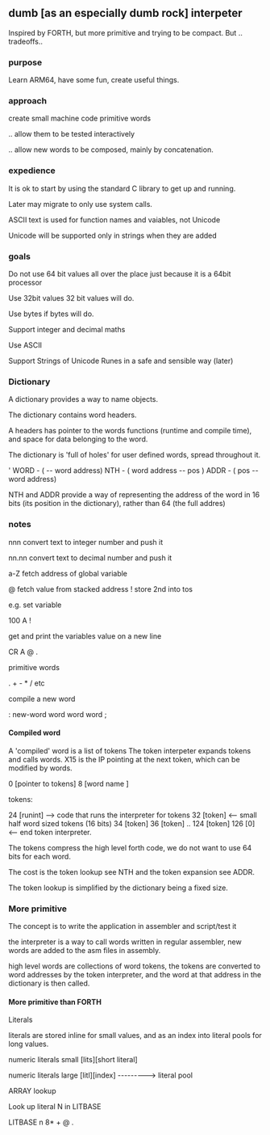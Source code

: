 ## dumb [as an especially dumb rock] interpeter

Inspired by FORTH, but more primitive and trying to be compact.
But .. tradeoffs..



### purpose

Learn ARM64, have some fun, create useful things.


### approach

create small machine code primitive words 

 .. allow them to be tested interactively

 .. allow new words to be composed, mainly by concatenation.


### expedience

It is ok to start by using the standard C library to get up and running.

Later may migrate to only use system calls.

ASCII text is used for function names and vaiables, not Unicode

Unicode will be supported only in strings when they are added


### goals

Do not use 64 bit values all over the place just because it is a 64bit processor

Use 32bit values 32 bit values will do.

Use bytes if bytes will do.

Support integer and decimal maths


Use ASCII

Support Strings of Unicode Runes in a safe and sensible way (later)



### Dictionary

A dictionary provides a way to name objects.

The dictionary contains word headers.

A headers has pointer to the words functions (runtime and compile time), and space for data belonging to the word.


The dictionary is 'full of holes' for user defined words, spread throughout it.


' WORD     - ( -- word address)
NTH        - ( word address -- pos )
ADDR       - ( pos -- word address)    


NTH and ADDR provide a way of representing the address of the 
word in 16 bits (its position in the dictionary), rather than 64 (the full addres)



### notes

nnn      convert text to integer number and push it

nn.nn    convert text to decimal number and push it

a-Z      fetch address of global variable

@        fetch value from stacked address
!        store 2nd into tos

e.g. set variable

100 A !

get and print the variables value on a new line

CR A @ . 

primitive words

. + - * / etc

compile a new word

: new-word 
  word word word ;



#### Compiled word

A 'compiled' word is a list of tokens 
The token interpeter expands tokens and calls words.
X15 is the IP pointing at the next token, which can be modified by words.


0     [pointer to tokens]
8     [word name ]

tokens:

24    [runint]  --> code that runs the interpreter for tokens
32    [token]   <-- small half word sized tokens (16 bits)
34    [token]
36    [token]
..
124   [token]
126   [0]  <-- end token interpreter.

The tokens compress the high level forth code, we do not want to use 64 bits for each word.

The cost is the token lookup see NTH and the token expansion see ADDR.

The token lookup is simplified by the dictionary being a fixed size.


### More primitive

The concept is to write the application in assembler and script/test it

the interpreter is a way to call words written in regular assembler, new words are added to the asm files in assembly.

high level words are collections of word tokens, the tokens are converted to word addresses by the token interpreter, and the word at that address in the dictionary is then called.



#### More primitive than FORTH
 

Literals

literals are stored inline for small values, and as an index into literal pools for long values.

numeric literals small 
[lits][short literal]

numeric literals large 
[litl][index] --------->  literal pool



ARRAY lookup

Look up literal N in LITBASE

LITBASE n 8* + @ .
























